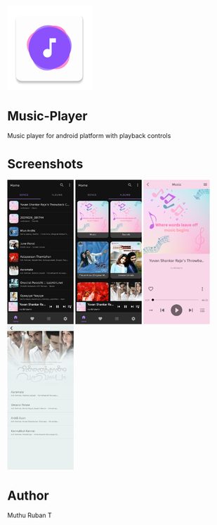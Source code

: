 ![alt text](https://github.com/muthuruban/Music-Player/blob/main/ico.png?raw=true) 
# Music-Player
Music player for android platform with playback controls


# Screenshots

<img src="https://github.com/muthuruban/Music-Player/blob/main/screenshots/HomeFragment1.jpg" width="30%" height="30%">

<img src="https://github.com/muthuruban/Music-Player/blob/main/screenshots/HomeFragment2.jpg" width="30%" height="30%">

<img src="https://github.com/muthuruban/Music-Player/blob/main/screenshots/NowplayingActivity.jpg" width="30%" height="30%">

<img src="https://github.com/muthuruban/Music-Player/blob/main/screenshots/AlbumActivity.jpg" width="30%" height="30%"> 

# Author
Muthu Ruban T
